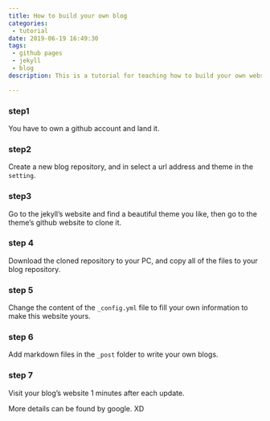 ```yaml
---
title: How to build your own blog
categories: 
 - tutorial
date: 2019-06-19 16:49:30
tags: 
 - github pages
 - jekyll
 - blog
description: This is a tutorial for teaching how to build your own website

---
```


<!-- more -->

### step1

You have to own a github account and land it.

### step2

Create a new blog repository, and in select a url address and theme in the `setting`.

### step3

Go to the jekyll’s website and find a beautiful theme you like, then go to the theme’s github website to clone it.

### step 4

Download the cloned repository to your PC, and copy all of the files to your blog repository.

### step 5

Change the content of the `_config.yml` file to fill your own information to make this website yours.

### step 6

Add markdown files in the `_post` folder to write your own blogs. 

### step 7 

Visit your blog’s website 1 minutes after each update.



More details can be found by google. XD